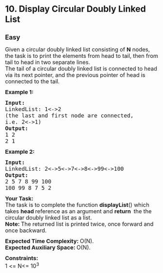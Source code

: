 # 10. Display Circular Doubly Linked List
## Easy
<div class="problem-statement">
                <p></p><p><span style="font-size:18px">Given a circular doubly linked list consisting of <strong>N</strong> nodes, the task is to print the elements from head to tail, then from tail to head in two separate lines.<br>
The tail of a circular doubly linked list is connected to head via its next pointer, and the previous pointer of head is connected to the tail.</span></p>

<p><span style="font-size:18px"><strong>Example 1:</strong></span></p>

<pre><span style="font-size:18px"><strong>Input:
</strong>LinkedList: 1&lt;-&gt;2
(the last and first node are connected,
i.e. 2&lt;-&gt;1)
<strong>Output:
</strong>1 2</span>
<span style="font-size:18px">2 1</span>
</pre>

<p><span style="font-size:18px"><strong>Example 2:</strong></span></p>

<pre><span style="font-size:18px"><strong>Input:
</strong>LinkedList: 2&lt;-&gt;5&lt;-&gt;7&lt;-&gt;8&lt;-&gt;99&lt;-&gt;100
<strong>Output:
</strong>2 5 7 8 99 100
100 99 8 7 5 2</span></pre>

<p><span style="font-size:18px"><strong>Your Task:</strong><br>
The task is to complete the function <strong>displayList</strong>() which takes <strong>head </strong>reference as an argument and&nbsp;<strong>return&nbsp;</strong>&nbsp;the the circular doubly linked list as a list.&nbsp;<br>
<strong>Note:&nbsp;</strong>The returned list is printed twice, once forward and once backward.</span></p>

<p><span style="font-size:18px"><strong>Expected Time Complexity:&nbsp;</strong>O(N).<br>
<strong>Expected Auxiliary Space:&nbsp;</strong>O(N).</span></p>

<p><span style="font-size:18px"><strong>Constraints:</strong><br>
1 &lt;= N&lt;= 10<sup>3</sup></span></p>
 <p></p>
            </div>